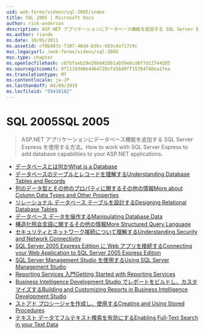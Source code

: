 ```yaml
---
uid: web-forms/videos/sql-2005/index
title: SQL 2005 | Microsoft Docs
author: rick-anderson
description: ASP.NET アプリケーションにデータベース機能を追加する SQL Server Express を使用する方法。
ms.author: riande
ms.date: 10/05/2011
ms.assetid: cf0b487c-f387-46dd-b3bc-6b3c4af17c9c
msc.legacyurl: /web-forms/videos/sql-2005
msc.type: chapter
ms.openlocfilehash: c07bfaeb29e20b042861ab59e6cd8f7d12744205
ms.sourcegitcommit: 0f1119340e4464720cfd16d0ff15764746ea1fea
ms.translationtype: MT
ms.contentlocale: ja-JP
ms.lasthandoff: 04/09/2019
ms.locfileid: "59416182"
---
```

# <a name="sql-2005"></a><span data-ttu-id="7b65f-103">SQL 2005</span><span class="sxs-lookup"><span data-stu-id="7b65f-103">SQL 2005</span></span>

> <span data-ttu-id="7b65f-104">ASP.NET アプリケーションにデータベース機能を追加する SQL Server Express を使用する方法。</span><span class="sxs-lookup"><span data-stu-id="7b65f-104">How to work with SQL Server Express to add database capabilities to your ASP.NET applications.</span></span>


- [<span data-ttu-id="7b65f-105">データベースとは何か</span><span class="sxs-lookup"><span data-stu-id="7b65f-105">What is a Database</span></span>](what-is-a-database.md)
- [<span data-ttu-id="7b65f-106">データベースのテーブルとレコードを理解する</span><span class="sxs-lookup"><span data-stu-id="7b65f-106">Understanding Database Tables and Records</span></span>](understanding-database-tables-and-records.md)
- [<span data-ttu-id="7b65f-107">列のデータ型とその他のプロパティに関するその他の情報</span><span class="sxs-lookup"><span data-stu-id="7b65f-107">More about Column Data Types and Other Properties</span></span>](more-about-column-data-types-and-other-properties.md)
- [<span data-ttu-id="7b65f-108">リレーショナル データベース テーブルを設計する</span><span class="sxs-lookup"><span data-stu-id="7b65f-108">Designing Relational Database Tables</span></span>](designing-relational-database-tables.md)
- [<span data-ttu-id="7b65f-109">データベース データを操作する</span><span class="sxs-lookup"><span data-stu-id="7b65f-109">Manipulating Database Data</span></span>](manipulating-database-data.md)
- [<span data-ttu-id="7b65f-110">構造化照会言語に関するその他の情報</span><span class="sxs-lookup"><span data-stu-id="7b65f-110">More Structured Query Language</span></span>](more-structured-query-language.md)
- [<span data-ttu-id="7b65f-111">セキュリティとネットワーク接続について理解する</span><span class="sxs-lookup"><span data-stu-id="7b65f-111">Understanding Security and Network Connectivity</span></span>](understanding-security-and-network-connectivity.md)
- [<span data-ttu-id="7b65f-112">SQL Server 2005 Express Edition に Web アプリを接続する</span><span class="sxs-lookup"><span data-stu-id="7b65f-112">Connecting your Web Application to SQL Server 2005 Express Edition</span></span>](connecting-your-web-application-to-sql-server-2005-express-edition.md)
- [<span data-ttu-id="7b65f-113">SQL Server Management Studio を使用する</span><span class="sxs-lookup"><span data-stu-id="7b65f-113">Using SQL Server Management Studio</span></span>](using-sql-server-management-studio.md)
- [<span data-ttu-id="7b65f-114">Reporting Services 入門</span><span class="sxs-lookup"><span data-stu-id="7b65f-114">Getting Started with Reporting Services</span></span>](getting-started-with-reporting-services.md)
- [<span data-ttu-id="7b65f-115">Business Intelligence Development Studio でレポートをビルドし、カスタマイズする</span><span class="sxs-lookup"><span data-stu-id="7b65f-115">Building and Customizing Reports in Business Intelligence Development Studio</span></span>](building-and-customizing-reports-in-business-intelligence-development-studio.md)
- [<span data-ttu-id="7b65f-116">ストアド プロシージャを作成し、使用する</span><span class="sxs-lookup"><span data-stu-id="7b65f-116">Creating and Using Stored Procedures</span></span>](creating-and-using-stored-procedures.md)
- [<span data-ttu-id="7b65f-117">テキスト データでフルテキスト検索を有効にする</span><span class="sxs-lookup"><span data-stu-id="7b65f-117">Enabling Full-Text Search in your Text Data</span></span>](enabling-full-text-search-in-your-text-data.md)
